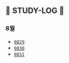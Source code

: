 ## 📅 STUDY-LOG 📅 
### 8월
  - [`0829`](https://github.com/soooving/study-log/blob/main/log/08/0829.md)
  - [`0830`](https://github.com/soooving/study-log/blob/main/log/08/0830.md)
  - [`0831`](https://github.com/soooving/study-log/blob/main/log/08/0831.md)
